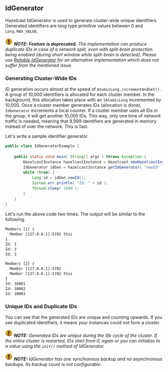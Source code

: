 

## IdGenerator

Hazelcast IdGenerator is used to generate cluster-wide unique identifiers. Generated identifiers are long type primitive values between 0 and `Long.MAX_VALUE`.

![image](images/NoteSmall.jpg) ***NOTE:*** ***Feature is deprecated.*** *The implementation can produce duplicate IDs in case of a network split, even with split-brain protection being enabled (during short window while split-brain is detected). Please use [Reliable IdGenerator](#reliable-idgenerator) for an alternative implementation which does not suffer from the mentioned issue.*

### Generating Cluster-Wide IDs

ID generation occurs almost at the speed of `AtomicLong.incrementAndGet()`. A group of 10,000 identifiers is allocated for each cluster member. In the background, this allocation takes place with an `IAtomicLong` incremented by 10,000. Once a cluster member generates IDs (allocation is done), `IdGenerator` increments a local counter. If a cluster member uses all IDs in the group, it will get another 10,000 IDs. This way, only one time of network traffic is needed, meaning that 9,999 identifiers are generated in memory instead of over the network. This is fast.

Let's write a sample identifier generator.

```java
public class IdGeneratorExample {
  
    public static void main( String[] args ) throws Exception {
        HazelcastInstance hazelcastInstance = Hazelcast.newHazelcastInstance();
        IdGenerator idGen = hazelcastInstance.getIdGenerator( "newId" );
        while (true) {
            Long id = idGen.newId();
            System.err.println( "Id: " + id );
            Thread.sleep( 1000 );
        }
    }
}
```

Let's run the above code two times. The output will be similar to the following.

```plain
Members [1] {
  Member [127.0.0.1]:5701 this
}
Id: 1
Id: 2
Id: 3
```


```plain
Members [2] {
  Member [127.0.0.1]:5701
  Member [127.0.0.1]:5702 this
}
Id: 10001
Id: 10002
Id: 10003
```

### Unique IDs and Duplicate IDs

You can see that the generated IDs are unique and counting upwards. If you see duplicated identifiers, it means your instances could not form a cluster. 


![image](images/NoteSmall.jpg) ***NOTE:*** *Generated IDs are unique during the life cycle of the cluster. If the entire cluster is restarted, IDs start from 0, again or you can initialize to a value using the `init()` method of IdGenerator.*

![image](images/NoteSmall.jpg) ***NOTE:*** *IdGenerator has one synchronous backup and no asynchronous backups. Its backup count is not configurable.*


